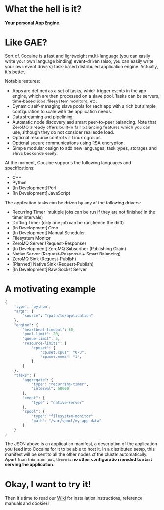 What the hell is it?
====================

__Your personal App Engine.__

Like GAE?
=========

Sort of. Cocaine is a fast and lightweight multi-language (you can easily write your own language binding) event-driven (also, you can easily write your own event drivers) task-based distributed application engine. Actually, it's better.

Notable features:

* Apps are defined as a set of tasks, which trigger events in the app engine, which are then processed on a slave pool. Tasks can be servers, time-based jobs, filesystem monitors, etc.
* Dynamic self-managing slave pools for each app with a rich but simple configuration to scale with the application needs.
* Data streaming and pipelining.
* Automatic node discovery and smart peer-to-peer balancing. Note that ZeroMQ already offers built-in fair balancing features which you can use, although they do not consider real node load.
* Optional resource control via Linux cgroups.
* Optional secure communications using RSA encryption.
* Simple modular design to add new languages, task types, storages and slave backends easily.

At the moment, Cocaine supports the following languages and specifications:

* C++
* Python
* [In Development] Perl
* [In Development] JavaScript

The application tasks can be driven by any of the following drivers:

* Recurring Timer (multiple jobs can be run if they are not finished in the timer intervals)
* Drifting Timer (only one job can be run, hence the drift)
* [In Development] Cron
* [In Development] Manual Scheduler
* Filesystem Monitor
* ZeroMQ Server (Request-Response)
* [In Development] ZeroMQ Subscriber (Publishing Chain)
* Native Server (Request-Response + Smart Balancing)
* ZeroMQ Sink (Request-Publish)
* [Planned] Native Sink (Request-Publish)
* [In Development] Raw Socket Server

A motivating example
====================

```python
{
    "type": "python",
    "args": {
        "source": "/path/to/application",
    },
    "engine": {
        "heartbeat-timeout": 60,
        "pool-limit": 20,
        "queue-limit": 5,
        "resource-limits": {
            "cpuset": {
                "cpuset.cpus": "0-3",
                "cpuset.mems": "1",
            }
        }
    },
    "tasks": {
        "aggregate": {
            "type": "recurring-timer",
            "interval": 60000
        },
        "event": {
            "type" : "native-server"
        },
        "spool": {
            "type": "filesystem-monitor",
            "path": "/var/spool/my-app-data"
        }
    }
}
```

The JSON above is an application manifest, a description of the application you feed into Cocaine for it to be able to host it. In a distributed setup, this manifest will be sent to all the other nodes of the cluster automatically. Apart from this manifest, there is __no other configuration needed to start serving the application__.

Okay, I want to try it!
=======================

Then it's time to read our [Wiki](https://github.com/cocaine/cocaine-core/wiki) for installation instructions, reference manuals and cookies!
